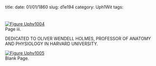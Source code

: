 title: 
date: 01/01/1860
slug: d1e194
category: Uph1Wit
tags: 


<div markdown class="doc" id="d1e194">


# 

<span markdown class="figure">[![Figure Uphv1004](archives/upham/gifs/Uphv1004.gif)](archives/upham/large/Uphv1004.jpg)<br>Page iii.</span>

DEDICATED TO OLIVER WENDELL HOLMES, PROFESSOR OF ANATOMY AND PHYSIOLOGY IN HARVARD UNIVERSITY.

<span markdown class="figure">[![Figure Uphv1005](archives/upham/gifs/Uphv1005.gif)](archives/upham/large/Uphv1005.jpg)<br>Blank Page.</span>

</div>